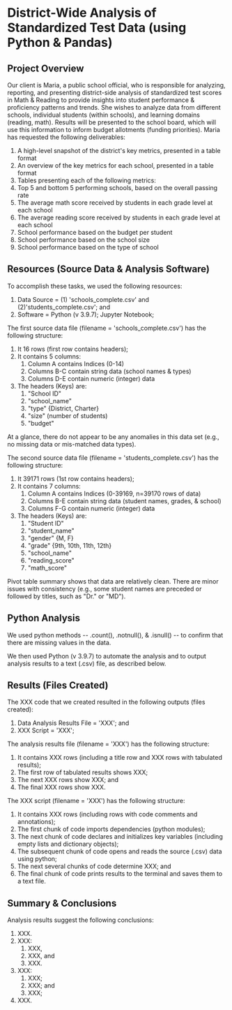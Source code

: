 # District-Wide Analysis of Standardized Test Data (using Python & Pandas)

## Project Overview
Our client is Maria, a public school official, who is responsible for analyzing, reporting, and presenting district-side analysis of standardized test scores in Math & Reading to provide insights into student performance & proficiency patterns and trends. She wishes to analyze data from different schools, individual students (within schools), and learning domains (reading, math). Results will be presented to the school board, which will use this information to inform budget allotments (funding priorities). Maria has requested the following deliverables:  
	<ol>
	<li> A high-level snapshot of the district's key metrics, presented in a table format
	<li> An overview of the key metrics for each school, presented in a table format
	<li> Tables presenting each of the following metrics:
	<li> Top 5 and bottom 5 performing schools, based on the overall passing rate
	<li> The average math score received by students in each grade level at each school
	<li> The average reading score received by students in each grade level at each school
	<li> School performance based on the budget per student
	<li> School performance based on the school size 
	<li> School performance based on the type of school
	</ol>

## Resources (Source Data & Analysis Software)
To accomplish these tasks, we used the following resources:
	<ol>
	<li> Data Source = (1) 'schools_complete.csv' and (2)'students_complete.csv'; and
	<li> Software = Python (v 3.9.7); Jupyter Notebook;
	</ol>

The first source data file (filename = 'schools_complete.csv') has the following structure:
	<ol>
	<li> It 16 rows (first row contains headers);
	<li> It contains 5 columns:
		<ol>
		<li> Column A contains Indices (0-14)
		<li> Columns B-C contain string data (school names & types)
		<li> Columns D-E contain numeric (integer) data 
		</ol>
	<li> The headers (Keys) are:
		<ol>
		<li> "School ID"
		<li> "school_name"
		<li> "type" {District, Charter}
 		<li> "size" (number of students)
		<li> "budget"
		</ol>
	</ol>
At a glance, there do not appear to be any anomalies in this data set (e.g., no missing data or mis-matched data types).

The second source data file (filename = 'students_complete.csv') has the following structure:
	<ol>
	<li> It 39171 rows (1st row contains headers);
	<li> It contains 7 columns:
		<ol>
		<li> Column A contains Indices (0-39169, n=39170 rows of data)
		<li> Columns B-E contain string data (student names, grades, & school)
		<li> Columns F-G contain numeric (integer) data 
		</ol>
	<li> The headers (Keys) are:
		<ol>
		<li> "Student ID"
		<li> "student_name"
		<li> "gender" {M, F}
 		<li> "grade" {9th, 10th, 11th, 12th}
		<li> "school_name"
		<li> "reading_score"
		<li> "math_score"
		</ol>
	</ol>
Pivot table summary shows that data are relatively clean. There are minor issues with consistency (e.g., some student names are preceded or followed by titles, such as "Dr." or "MD"). 

## Python Analysis
We used python methods -- .count(), .notnull(), & .isnull() -- to confirm that there are missing values in the data.

We then used Python (v 3.9.7) to automate the analysis and to output analysis results to a text (.csv) file, as described below.

## Results (Files Created)
The XXX code that we created resulted in the following outputs (files created):
	<ol>
	<li> Data Analysis Results File = 'XXX'; and
	<li> XXX Script = 'XXX';
	</ol>

The analysis results file (filename = 'XXX') has the following structure:
	<ol>
	<li> It contains XXX rows (including a title row and XXX rows with tabulated results);
	<li> The first row of tabulated results shows XXX;
	<li> The next XXX rows show XXX; and
	<li> The final XXX rows show XXX.
	</ol>

The XXX script (filename = 'XXX') has the following structure:
	<ol>
	<li> It contains XXX rows (including rows with code comments and annotations);
	<li> The first chunk of code imports dependencies (python modules);
	<li> The next chunk of code declares and initializes key variables (including empty lists and dictionary objects);
	<li> The subsequent chunk of code opens and reads the source (.csv) data using python; 
	<li> The next several chunks of code determine XXX; and
	<li> The final chunk of code prints results to the terminal and saves them to a text file.
	</ol>

## Summary & Conclusions
Analysis results suggest the following conclusions:
	<ol>
	<li> XXX.
	<li> XXX:
		<ol>
    		<li> XXX,
        	<li> XXX, and
        	<li> XXX.
		</ol>
	<li> XXX:
		<ol>
    		<li> XXX;
        	<li> XXX; and
        	<li> XXX;
		</ol>
	<li> XXX.
	</ol>


